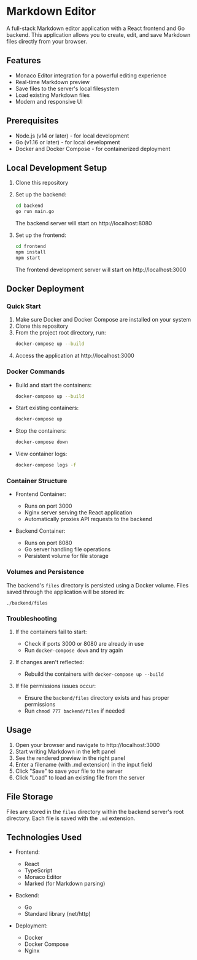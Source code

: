 # Markdown Editor

A full-stack Markdown editor application with a React frontend and Go backend. This application allows you to create, edit, and save Markdown files directly from your browser.

## Features

- Monaco Editor integration for a powerful editing experience
- Real-time Markdown preview
- Save files to the server's local filesystem
- Load existing Markdown files
- Modern and responsive UI

## Prerequisites

- Node.js (v14 or later) - for local development
- Go (v1.16 or later) - for local development
- Docker and Docker Compose - for containerized deployment

## Local Development Setup

1. Clone this repository
2. Set up the backend:
   ```bash
   cd backend
   go run main.go
   ```
   The backend server will start on http://localhost:8080

3. Set up the frontend:
   ```bash
   cd frontend
   npm install
   npm start
   ```
   The frontend development server will start on http://localhost:3000

## Docker Deployment

### Quick Start

1. Make sure Docker and Docker Compose are installed on your system
2. Clone this repository
3. From the project root directory, run:
   ```bash
   docker-compose up --build
   ```
4. Access the application at http://localhost:3000

### Docker Commands

- Build and start the containers:
  ```bash
  docker-compose up --build
  ```

- Start existing containers:
  ```bash
  docker-compose up
  ```

- Stop the containers:
  ```bash
  docker-compose down
  ```

- View container logs:
  ```bash
  docker-compose logs -f
  ```

### Container Structure

- Frontend Container:
  - Runs on port 3000
  - Nginx server serving the React application
  - Automatically proxies API requests to the backend

- Backend Container:
  - Runs on port 8080
  - Go server handling file operations
  - Persistent volume for file storage

### Volumes and Persistence

The backend's `files` directory is persisted using a Docker volume. Files saved through the application will be stored in:
```
./backend/files
```

### Troubleshooting

1. If the containers fail to start:
   - Check if ports 3000 or 8080 are already in use
   - Run `docker-compose down` and try again
   
2. If changes aren't reflected:
   - Rebuild the containers with `docker-compose up --build`
   
3. If file permissions issues occur:
   - Ensure the `backend/files` directory exists and has proper permissions
   - Run `chmod 777 backend/files` if needed

## Usage

1. Open your browser and navigate to http://localhost:3000
2. Start writing Markdown in the left panel
3. See the rendered preview in the right panel
4. Enter a filename (with .md extension) in the input field
5. Click "Save" to save your file to the server
6. Click "Load" to load an existing file from the server

## File Storage

Files are stored in the `files` directory within the backend server's root directory. Each file is saved with the `.md` extension.

## Technologies Used

- Frontend:
  - React
  - TypeScript
  - Monaco Editor
  - Marked (for Markdown parsing)
  
- Backend:
  - Go
  - Standard library (net/http)

- Deployment:
  - Docker
  - Docker Compose
  - Nginx 